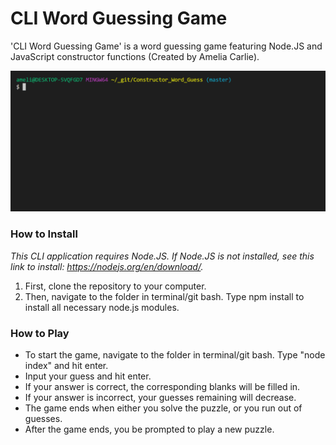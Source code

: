 # CLI Word Guessing Game
'CLI Word Guessing Game' is a word guessing game featuring Node.JS and JavaScript constructor functions (Created by Amelia Carlie).

![Screen capture gif of word guessing game.](example2.gif)

### How to Install
*This CLI application requires Node.JS. If Node.JS is not installed, see this link to install: https://nodejs.org/en/download/.*
1. First, clone the repository to your computer.
2. Then, navigate to the folder in terminal/git bash. Type npm install to install all necessary node.js modules. 

### How to Play
* To start the game, navigate to the folder in terminal/git bash. Type "node index" and hit enter.
* Input your guess and hit enter.
* If your answer is correct, the corresponding blanks will be filled in.
* If your answer is incorrect, your guesses remaining will decrease.
* The game ends when either you solve the puzzle, or you run out of guesses.
* After the game ends, you be prompted to play a new puzzle.